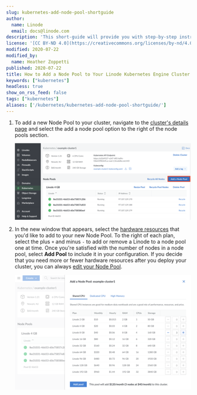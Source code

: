 ```yaml
---
slug: kubernetes-add-node-pool-shortguide
author:
  name: Linode
  email: docs@linode.com
description: 'This short-guide will provide you with step-by-step instructions on how to add a new Node Pool to your LInode Kubernetes Engine (LKE) cluster.'
license: '[CC BY-ND 4.0](https://creativecommons.org/licenses/by-nd/4.0)'
modified: 2020-07-22
modified_by:
  name: Heather Zoppetti
published: 2020-07-22
title: How to Add a Node Pool to Your Linode Kubernetes Engine Cluster
keywords: ["kubernetes"]
headless: true
show_on_rss_feed: false
tags: ["kubernetes"]
aliases: ['/kubernetes/kubernetes-add-node-pool-shortguide/']
---
```


1. To add a new Node Pool to your cluster, navigate to the [cluster's details page](/docs/guides/deploy-and-manage-a-cluster-with-linode-kubernetes-engine-a-tutorial/#access-your-cluster-s-details-page) and select the add a node pool option to the right of the node pools section.

    ![Add a node pool to your cluster](add-node-pool-cluster.png "Add a node pool to your cluster")

1. In the new window that appears, select the [hardware resources](/docs/guides/choosing-a-compute-instance-plan/#hardware-resource-definitions) that you'd like to add to your new Node Pool. To the right of each plan, select the plus `+` and minus `-` to add or remove a Linode to a node pool one at time. Once you're satisfied with the number of nodes in a node pool, select **Add Pool** to include it in your configuration. If you decide that you need more or fewer hardware resources after you deploy your cluster, you can always [edit your Node Pool](/docs/guides/deploy-and-manage-a-cluster-with-linode-kubernetes-engine-a-tutorial/#edit-or-remove-existing-node-pools).

    ![Add node pool window](view-add-pool-window.png "Add node pool window")
